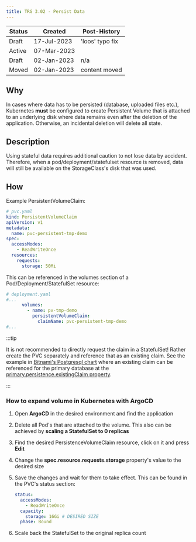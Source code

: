 ```yaml
---
title: TRG 3.02 - Persist Data
---
```


| Status | Created     | Post-History    |
|--------|-------------|-----------------|
| Draft  | 17-Jul-2023 | 'loos' typo fix |
| Active | 07-Mar-2023 |                 |
| Draft  | 02-Jan-2023 | n/a             |
| Moved  | 02-Jan-2023 | content moved   |

## Why

In cases where data has to be persisted (database, uploaded files etc.), Kubernetes **must** be configured to create Persistent Volume that is attached to an underlying disk where data remains even after the deletion of the application. Otherwise, an incidental deletion will delete all state.

## Description

Using stateful data requires additional caution to not lose data by accident. Therefore, when a pod/deployment/statefulset resource is removed, data will still be available on the StorageClass's disk that was used.

## How

Example PersistentVolumeClaim:

```yaml
# pvc.yaml
kind: PersistentVolumeClaim
apiVersion: v1
metadata:
  name: pvc-persistent-tmp-demo
spec:
  accessModes:
    - ReadWriteOnce
  resources:
    requests:
      storage: 50Mi
```

This can be referenced in the volumes section of a Pod/Deployment/StatefulSet resource:

```yaml
# deployment.yaml
#...
      volumes:
        - name: pv-tmp-demo
          persistentVolumeClaim:
            claimName: pvc-persistent-tmp-demo
#...
```

:::tip

It is not recommended to directly request the claim in a StatefulSet! Rather create the PVC separately and reference that as an existing claim. See the example in [Bitnami's Postgresql chart](https://github.com/bitnami/charts/tree/main/bitnami/postgresql) where an existing claim can be referenced for the primary database at the [primary.persistence.existingClaim property](https://github.com/bitnami/charts/tree/main/bitnami/postgresql#postgresql-primary-parameters).

:::

### How to expand volume in Kubernetes with ArgoCD

1. Open **ArgoCD** in the desired environment and find the application
1. Delete all Pod's that are attached to the volume. This also can be achieved by **scaling a StatefulSet to 0 replicas**
1. Find the desired PersistenceVolumeClaim resource, click on it and press **Edit**
1. Change the **spec.resource.requests.storage** property's value to the desired size
1. Save the changes and wait for them to take effect.
   This can be found in the PVC's status section:

   ```yaml
   status:
     accessModes:
       - ReadWriteOnce
     capacity:
       storage: 16Gi # DESIRED SIZE
     phase: Bound
   ```

1. Scale back the StatefulSet to the original replica count
